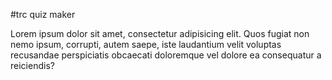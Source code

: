 
#trc quiz maker

Lorem ipsum dolor sit amet, consectetur adipisicing elit. Quos fugiat non nemo ipsum, corrupti, autem saepe, iste laudantium velit voluptas recusandae perspiciatis obcaecati doloremque vel dolore ea consequatur a reiciendis?
